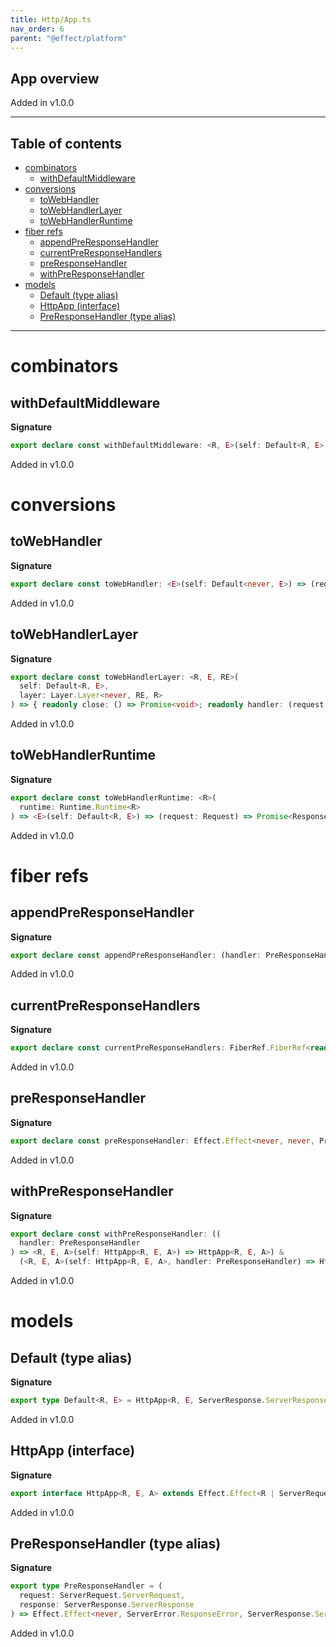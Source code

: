 ```yaml
---
title: Http/App.ts
nav_order: 6
parent: "@effect/platform"
---
```


## App overview

Added in v1.0.0

---

<h2 class="text-delta">Table of contents</h2>

- [combinators](#combinators)
  - [withDefaultMiddleware](#withdefaultmiddleware)
- [conversions](#conversions)
  - [toWebHandler](#towebhandler)
  - [toWebHandlerLayer](#towebhandlerlayer)
  - [toWebHandlerRuntime](#towebhandlerruntime)
- [fiber refs](#fiber-refs)
  - [appendPreResponseHandler](#appendpreresponsehandler)
  - [currentPreResponseHandlers](#currentpreresponsehandlers)
  - [preResponseHandler](#preresponsehandler)
  - [withPreResponseHandler](#withpreresponsehandler)
- [models](#models)
  - [Default (type alias)](#default-type-alias)
  - [HttpApp (interface)](#httpapp-interface)
  - [PreResponseHandler (type alias)](#preresponsehandler-type-alias)

---

# combinators

## withDefaultMiddleware

**Signature**

```ts
export declare const withDefaultMiddleware: <R, E>(self: Default<R, E>) => Default<R, E>
```

Added in v1.0.0

# conversions

## toWebHandler

**Signature**

```ts
export declare const toWebHandler: <E>(self: Default<never, E>) => (request: Request) => Promise<Response>
```

Added in v1.0.0

## toWebHandlerLayer

**Signature**

```ts
export declare const toWebHandlerLayer: <R, E, RE>(
  self: Default<R, E>,
  layer: Layer.Layer<never, RE, R>
) => { readonly close: () => Promise<void>; readonly handler: (request: Request) => Promise<Response> }
```

Added in v1.0.0

## toWebHandlerRuntime

**Signature**

```ts
export declare const toWebHandlerRuntime: <R>(
  runtime: Runtime.Runtime<R>
) => <E>(self: Default<R, E>) => (request: Request) => Promise<Response>
```

Added in v1.0.0

# fiber refs

## appendPreResponseHandler

**Signature**

```ts
export declare const appendPreResponseHandler: (handler: PreResponseHandler) => Effect.Effect<never, never, void>
```

Added in v1.0.0

## currentPreResponseHandlers

**Signature**

```ts
export declare const currentPreResponseHandlers: FiberRef.FiberRef<readonly PreResponseHandler[]>
```

Added in v1.0.0

## preResponseHandler

**Signature**

```ts
export declare const preResponseHandler: Effect.Effect<never, never, PreResponseHandler>
```

Added in v1.0.0

## withPreResponseHandler

**Signature**

```ts
export declare const withPreResponseHandler: ((
  handler: PreResponseHandler
) => <R, E, A>(self: HttpApp<R, E, A>) => HttpApp<R, E, A>) &
  (<R, E, A>(self: HttpApp<R, E, A>, handler: PreResponseHandler) => HttpApp<R, E, A>)
```

Added in v1.0.0

# models

## Default (type alias)

**Signature**

```ts
export type Default<R, E> = HttpApp<R, E, ServerResponse.ServerResponse>
```

Added in v1.0.0

## HttpApp (interface)

**Signature**

```ts
export interface HttpApp<R, E, A> extends Effect.Effect<R | ServerRequest.ServerRequest, E, A> {}
```

Added in v1.0.0

## PreResponseHandler (type alias)

**Signature**

```ts
export type PreResponseHandler = (
  request: ServerRequest.ServerRequest,
  response: ServerResponse.ServerResponse
) => Effect.Effect<never, ServerError.ResponseError, ServerResponse.ServerResponse>
```

Added in v1.0.0
